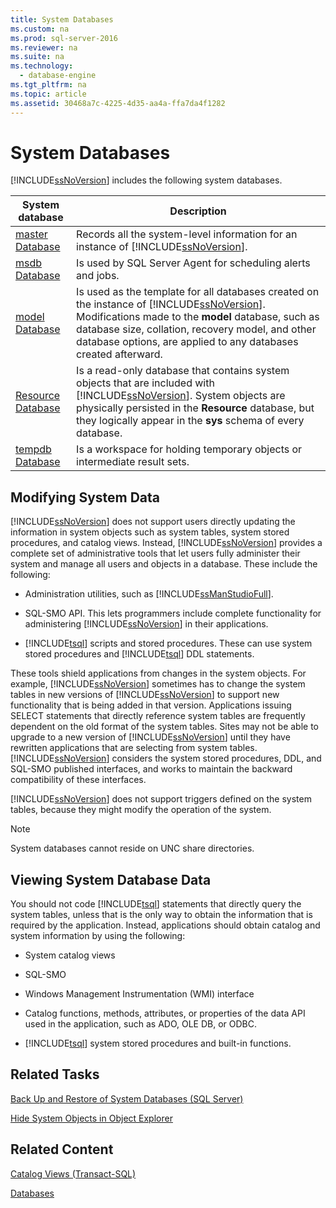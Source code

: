 ```yaml
---
title: System Databases
ms.custom: na
ms.prod: sql-server-2016
ms.reviewer: na
ms.suite: na
ms.technology: 
  - database-engine
ms.tgt_pltfrm: na
ms.topic: article
ms.assetid: 30468a7c-4225-4d35-aa4a-ffa7da4f1282
---
```

# System Databases
  [!INCLUDE[ssNoVersion](../../Token/Other/ssNoVersion_md.md)] includes the following system databases.  
  
|System database|Description|  
|---------------------|-----------------|  
|[master Database](../../Topics/TopicNameNotContainA/master-Database.md)|Records all the system\-level information for an instance of [!INCLUDE[ssNoVersion](../../Token/Other/ssNoVersion_md.md)].|  
|[msdb Database](../../Topics/TopicNameNotContainA/msdb-Database.md)|Is used by SQL Server Agent for scheduling alerts and jobs.|  
|[model Database](../../Topics/TopicNameNotContainA/model-Database.md)|Is used as the template for all databases created on the instance of [!INCLUDE[ssNoVersion](../../Token/Other/ssNoVersion_md.md)]. Modifications made to the **model** database, such as database size, collation, recovery model, and other database options, are applied to any databases created afterward.|  
|[Resource Database](../../Topics/TopicNameNotContainA/Resource-Database.md)|Is a read\-only database that contains system objects that are included with [!INCLUDE[ssNoVersion](../../Token/Other/ssNoVersion_md.md)]. System objects are physically persisted in the **Resource** database, but they logically appear in the **sys** schema of every database.|  
|[tempdb Database](../../Topics/TopicNameNotContainA/tempdb-Database.md)|Is a workspace for holding temporary objects or intermediate result sets.|  
  
## Modifying System Data  
 [!INCLUDE[ssNoVersion](../../Token/Other/ssNoVersion_md.md)] does not support users directly updating the information in system objects such as system tables, system stored procedures, and catalog views. Instead, [!INCLUDE[ssNoVersion](../../Token/Other/ssNoVersion_md.md)] provides a complete set of administrative tools that let users fully administer their system and manage all users and objects in a database. These include the following:  
  
-   Administration utilities, such as [!INCLUDE[ssManStudioFull](../../Token/Other/ssManStudioFull_md.md)].  
  
-   SQL\-SMO API. This lets programmers include complete functionality for administering [!INCLUDE[ssNoVersion](../../Token/Other/ssNoVersion_md.md)] in their applications.  
  
-   [!INCLUDE[tsql](../../Token/Other/tsql_md.md)] scripts and stored procedures. These can use system stored procedures and [!INCLUDE[tsql](../../Token/Other/tsql_md.md)] DDL statements.  
  
 These tools shield applications from changes in the system objects. For example, [!INCLUDE[ssNoVersion](../../Token/Other/ssNoVersion_md.md)] sometimes has to change the system tables in new versions of [!INCLUDE[ssNoVersion](../../Token/Other/ssNoVersion_md.md)] to support new functionality that is being added in that version. Applications issuing SELECT statements that directly reference system tables are frequently dependent on the old format of the system tables. Sites may not be able to upgrade to a new version of [!INCLUDE[ssNoVersion](../../Token/Other/ssNoVersion_md.md)] until they have rewritten applications that are selecting from system tables. [!INCLUDE[ssNoVersion](../../Token/Other/ssNoVersion_md.md)] considers the system stored procedures, DDL, and SQL\-SMO published interfaces, and works to maintain the backward compatibility of these interfaces.  
  
 [!INCLUDE[ssNoVersion](../../Token/Other/ssNoVersion_md.md)] does not support triggers defined on the system tables, because they might modify the operation of the system.  
  
> [!NOTE]  
>  System databases cannot reside on UNC share directories.  
  
## Viewing System Database Data  
 You should not code [!INCLUDE[tsql](../../Token/Other/tsql_md.md)] statements that directly query the system tables, unless that is the only way to obtain the information that is required by the application. Instead, applications should obtain catalog and system information by using the following:  
  
-   System catalog views  
  
-   SQL\-SMO  
  
-   Windows Management Instrumentation \(WMI\) interface  
  
-   Catalog functions, methods, attributes, or properties of the data API used in the application, such as ADO, OLE DB, or ODBC.  
  
-   [!INCLUDE[tsql](../../Token/Other/tsql_md.md)] system stored procedures and built\-in functions.  
  
## Related Tasks  
 [Back Up and Restore of System Databases &#40;SQL Server&#41;](../../Topics/TopicNameNotContainA/Back-Up-and-Restore-of-System-Databases--SQL-Server-.md)  
  
 [Hide System Objects in Object Explorer](../Topic/Hide%20System%20Objects%20in%20Object%20Explorer.md)  
  
## Related Content  
 [Catalog Views &#40;Transact-SQL&#41;](../Topic/Catalog%20Views%20\(Transact-SQL\).md)  
  
 [Databases](../../Topics/TopicNameNotContainA/Databases.md)  
  
  